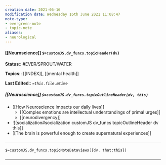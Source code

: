 ```yaml
---
creation date: 2021-06-16
modification date: Wednesday 16th June 2021 11:08:47
note-type: 
- evergreen-note
- topic-note
aliases:
- neurological
---
```

#### [[Neuroscience]] `$=customJS.dv_funcs.topicHeader(dv)`

**Status**:: #EVER/SPROUT/WATER 

**Topics**::  [[INDEX]], [[mental health]]

**Last Edited**:: *`=this.file.mtime`*

##### [[Neuroscience]] `$=customJS.dv_funcs.topicOutlineHeader(dv, this)`
- [[How Neuroscience impacts our daily lives]]
	- [[Complex emotions are intellectual understandings of primal urges]]
	- [[neurodivergency]]
- ![[socialization#socialization customJS dv_funcs topicOutlineHeader dv this]]
- [[The brain is powerful enough to create supernatural experiences]]

### <hr class="dataviews"/>
`$=customJS.dv_funcs.topicNoteDataviews({dv, that:this})`
### <hr class="references"/>
